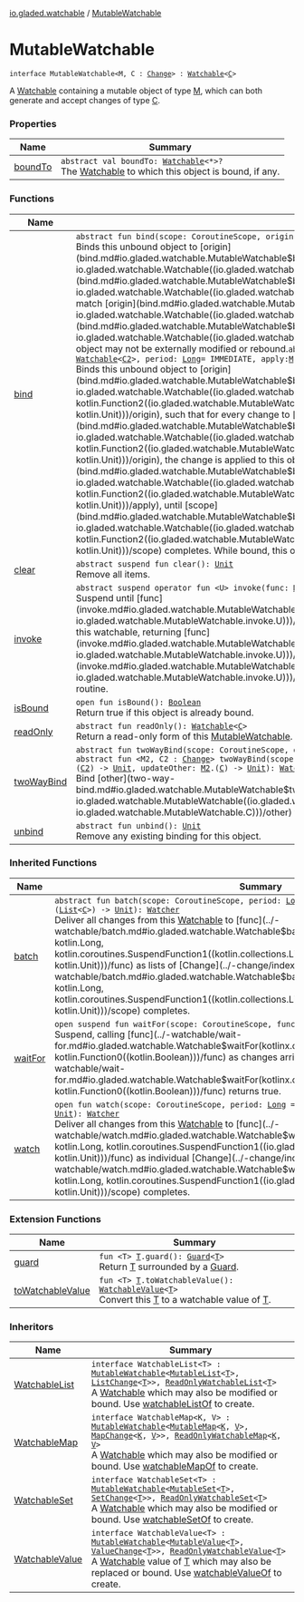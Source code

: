 [io.gladed.watchable](../index.md) / [MutableWatchable](./index.md)

# MutableWatchable

`interface MutableWatchable<M, C : `[`Change`](../-change/index.md)`> : `[`Watchable`](../-watchable/index.md)`<`[`C`](index.md#C)`>`

A [Watchable](../-watchable/index.md) containing a mutable object of type [M](index.md#M), which can both generate and accept changes of type [C](index.md#C).

### Properties

| Name | Summary |
|---|---|
| [boundTo](bound-to.md) | `abstract val boundTo: `[`Watchable`](../-watchable/index.md)`<*>?`<br>The [Watchable](../-watchable/index.md) to which this object is bound, if any. |

### Functions

| Name | Summary |
|---|---|
| [bind](bind.md) | `abstract fun bind(scope: CoroutineScope, origin: `[`Watchable`](../-watchable/index.md)`<`[`C`](index.md#C)`>): `[`Watcher`](../-watcher/index.md)<br>Binds this unbound object to [origin](bind.md#io.gladed.watchable.MutableWatchable$bind(kotlinx.coroutines.CoroutineScope, io.gladed.watchable.Watchable((io.gladed.watchable.MutableWatchable.C)))/origin), such that when [origin](bind.md#io.gladed.watchable.MutableWatchable$bind(kotlinx.coroutines.CoroutineScope, io.gladed.watchable.Watchable((io.gladed.watchable.MutableWatchable.C)))/origin) changes, this object is updated to match [origin](bind.md#io.gladed.watchable.MutableWatchable$bind(kotlinx.coroutines.CoroutineScope, io.gladed.watchable.Watchable((io.gladed.watchable.MutableWatchable.C)))/origin) exactly, until [scope](bind.md#io.gladed.watchable.MutableWatchable$bind(kotlinx.coroutines.CoroutineScope, io.gladed.watchable.Watchable((io.gladed.watchable.MutableWatchable.C)))/scope) completes. While bound, this object may not be externally modified or rebound.`abstract fun <C2 : `[`Change`](../-change/index.md)`> bind(scope: CoroutineScope, origin: `[`Watchable`](../-watchable/index.md)`<`[`C2`](bind.md#C2)`>, period: `[`Long`](https://kotlinlang.org/api/latest/jvm/stdlib/kotlin/-long/index.html)` = IMMEDIATE, apply: `[`M`](index.md#M)`.(`[`C2`](bind.md#C2)`) -> `[`Unit`](https://kotlinlang.org/api/latest/jvm/stdlib/kotlin/-unit/index.html)`): `[`Watcher`](../-watcher/index.md)<br>Binds this unbound object to [origin](bind.md#io.gladed.watchable.MutableWatchable$bind(kotlinx.coroutines.CoroutineScope, io.gladed.watchable.Watchable((io.gladed.watchable.MutableWatchable.bind.C2)), kotlin.Long, kotlin.Function2((io.gladed.watchable.MutableWatchable.M, io.gladed.watchable.MutableWatchable.bind.C2, kotlin.Unit)))/origin), such that for every change to [origin](bind.md#io.gladed.watchable.MutableWatchable$bind(kotlinx.coroutines.CoroutineScope, io.gladed.watchable.Watchable((io.gladed.watchable.MutableWatchable.bind.C2)), kotlin.Long, kotlin.Function2((io.gladed.watchable.MutableWatchable.M, io.gladed.watchable.MutableWatchable.bind.C2, kotlin.Unit)))/origin), the change is applied to this object with [apply](bind.md#io.gladed.watchable.MutableWatchable$bind(kotlinx.coroutines.CoroutineScope, io.gladed.watchable.Watchable((io.gladed.watchable.MutableWatchable.bind.C2)), kotlin.Long, kotlin.Function2((io.gladed.watchable.MutableWatchable.M, io.gladed.watchable.MutableWatchable.bind.C2, kotlin.Unit)))/apply), until [scope](bind.md#io.gladed.watchable.MutableWatchable$bind(kotlinx.coroutines.CoroutineScope, io.gladed.watchable.Watchable((io.gladed.watchable.MutableWatchable.bind.C2)), kotlin.Long, kotlin.Function2((io.gladed.watchable.MutableWatchable.M, io.gladed.watchable.MutableWatchable.bind.C2, kotlin.Unit)))/scope) completes. While bound, this object may not be externally modified or rebound. |
| [clear](clear.md) | `abstract suspend fun clear(): `[`Unit`](https://kotlinlang.org/api/latest/jvm/stdlib/kotlin/-unit/index.html)<br>Remove all items. |
| [invoke](invoke.md) | `abstract suspend operator fun <U> invoke(func: `[`M`](index.md#M)`.() -> `[`U`](invoke.md#U)`): `[`U`](invoke.md#U)<br>Suspend until [func](invoke.md#io.gladed.watchable.MutableWatchable$invoke(kotlin.Function1((io.gladed.watchable.MutableWatchable.M, io.gladed.watchable.MutableWatchable.invoke.U)))/func) can safely execute on the mutable form [M](index.md#M) of this watchable, returning [func](invoke.md#io.gladed.watchable.MutableWatchable$invoke(kotlin.Function1((io.gladed.watchable.MutableWatchable.M, io.gladed.watchable.MutableWatchable.invoke.U)))/func)'s result. [func](invoke.md#io.gladed.watchable.MutableWatchable$invoke(kotlin.Function1((io.gladed.watchable.MutableWatchable.M, io.gladed.watchable.MutableWatchable.invoke.U)))/func) must not block or return the mutable form outside of this routine. |
| [isBound](is-bound.md) | `open fun isBound(): `[`Boolean`](https://kotlinlang.org/api/latest/jvm/stdlib/kotlin/-boolean/index.html)<br>Return true if this object is already bound. |
| [readOnly](read-only.md) | `abstract fun readOnly(): `[`Watchable`](../-watchable/index.md)`<`[`C`](index.md#C)`>`<br>Return a read-only form of this [MutableWatchable](./index.md). |
| [twoWayBind](two-way-bind.md) | `abstract fun twoWayBind(scope: CoroutineScope, other: `[`MutableWatchable`](./index.md)`<`[`M`](index.md#M)`, `[`C`](index.md#C)`>): `[`Watcher`](../-watcher/index.md)<br>`abstract fun <M2, C2 : `[`Change`](../-change/index.md)`> twoWayBind(scope: CoroutineScope, other: `[`MutableWatchable`](./index.md)`<`[`M2`](two-way-bind.md#M2)`, `[`C2`](two-way-bind.md#C2)`>, update: `[`M`](index.md#M)`.(`[`C2`](two-way-bind.md#C2)`) -> `[`Unit`](https://kotlinlang.org/api/latest/jvm/stdlib/kotlin/-unit/index.html)`, updateOther: `[`M2`](two-way-bind.md#M2)`.(`[`C`](index.md#C)`) -> `[`Unit`](https://kotlinlang.org/api/latest/jvm/stdlib/kotlin/-unit/index.html)`): `[`Watcher`](../-watcher/index.md)<br>Bind [other](two-way-bind.md#io.gladed.watchable.MutableWatchable$twoWayBind(kotlinx.coroutines.CoroutineScope, io.gladed.watchable.MutableWatchable((io.gladed.watchable.MutableWatchable.M, io.gladed.watchable.MutableWatchable.C)))/other) to this so that any change in either object is reflected in the other. |
| [unbind](unbind.md) | `abstract fun unbind(): `[`Unit`](https://kotlinlang.org/api/latest/jvm/stdlib/kotlin/-unit/index.html)<br>Remove any existing binding for this object. |

### Inherited Functions

| Name | Summary |
|---|---|
| [batch](../-watchable/batch.md) | `abstract fun batch(scope: CoroutineScope, period: `[`Long`](https://kotlinlang.org/api/latest/jvm/stdlib/kotlin/-long/index.html)` = IMMEDIATE, func: suspend (`[`List`](https://kotlinlang.org/api/latest/jvm/stdlib/kotlin.collections/-list/index.html)`<`[`C`](../-watchable/index.md#C)`>) -> `[`Unit`](https://kotlinlang.org/api/latest/jvm/stdlib/kotlin/-unit/index.html)`): `[`Watcher`](../-watcher/index.md)<br>Deliver all changes from this [Watchable](../-watchable/index.md) to [func](../-watchable/batch.md#io.gladed.watchable.Watchable$batch(kotlinx.coroutines.CoroutineScope, kotlin.Long, kotlin.coroutines.SuspendFunction1((kotlin.collections.List((io.gladed.watchable.Watchable.C)), kotlin.Unit)))/func) as lists of [Change](../-change/index.md) objects until [scope](../-watchable/batch.md#io.gladed.watchable.Watchable$batch(kotlinx.coroutines.CoroutineScope, kotlin.Long, kotlin.coroutines.SuspendFunction1((kotlin.collections.List((io.gladed.watchable.Watchable.C)), kotlin.Unit)))/scope) completes. |
| [waitFor](../-watchable/wait-for.md) | `open suspend fun waitFor(scope: CoroutineScope, func: () -> `[`Boolean`](https://kotlinlang.org/api/latest/jvm/stdlib/kotlin/-boolean/index.html)`): `[`Unit`](https://kotlinlang.org/api/latest/jvm/stdlib/kotlin/-unit/index.html)<br>Suspend, calling [func](../-watchable/wait-for.md#io.gladed.watchable.Watchable$waitFor(kotlinx.coroutines.CoroutineScope, kotlin.Function0((kotlin.Boolean)))/func) as changes arrive, and return when [func](../-watchable/wait-for.md#io.gladed.watchable.Watchable$waitFor(kotlinx.coroutines.CoroutineScope, kotlin.Function0((kotlin.Boolean)))/func) returns true. |
| [watch](../-watchable/watch.md) | `open fun watch(scope: CoroutineScope, period: `[`Long`](https://kotlinlang.org/api/latest/jvm/stdlib/kotlin/-long/index.html)` = IMMEDIATE, func: suspend (`[`C`](../-watchable/index.md#C)`) -> `[`Unit`](https://kotlinlang.org/api/latest/jvm/stdlib/kotlin/-unit/index.html)`): `[`Watcher`](../-watcher/index.md)<br>Deliver all changes from this [Watchable](../-watchable/index.md) to [func](../-watchable/watch.md#io.gladed.watchable.Watchable$watch(kotlinx.coroutines.CoroutineScope, kotlin.Long, kotlin.coroutines.SuspendFunction1((io.gladed.watchable.Watchable.C, kotlin.Unit)))/func) as individual [Change](../-change/index.md) objects until [scope](../-watchable/watch.md#io.gladed.watchable.Watchable$watch(kotlinx.coroutines.CoroutineScope, kotlin.Long, kotlin.coroutines.SuspendFunction1((io.gladed.watchable.Watchable.C, kotlin.Unit)))/scope) completes. |

### Extension Functions

| Name | Summary |
|---|---|
| [guard](../../io.gladed.watchable.util/guard.md) | `fun <T> `[`T`](../../io.gladed.watchable.util/guard.md#T)`.guard(): `[`Guard`](../../io.gladed.watchable.util/-guard/index.md)`<`[`T`](../../io.gladed.watchable.util/guard.md#T)`>`<br>Return [T](../../io.gladed.watchable.util/guard.md#T) surrounded by a [Guard](../../io.gladed.watchable.util/-guard/index.md). |
| [toWatchableValue](../to-watchable-value.md) | `fun <T> `[`T`](../to-watchable-value.md#T)`.toWatchableValue(): `[`WatchableValue`](../-watchable-value/index.md)`<`[`T`](../to-watchable-value.md#T)`>`<br>Convert this [T](../to-watchable-value.md#T) to a watchable value of [T](../to-watchable-value.md#T). |

### Inheritors

| Name | Summary |
|---|---|
| [WatchableList](../-watchable-list/index.md) | `interface WatchableList<T> : `[`MutableWatchable`](./index.md)`<`[`MutableList`](https://kotlinlang.org/api/latest/jvm/stdlib/kotlin.collections/-mutable-list/index.html)`<`[`T`](../-watchable-list/index.md#T)`>, `[`ListChange`](../-list-change/index.md)`<`[`T`](../-watchable-list/index.md#T)`>>, `[`ReadOnlyWatchableList`](../-read-only-watchable-list.md)`<`[`T`](../-watchable-list/index.md#T)`>`<br>A [Watchable](https://kotlinlang.org/api/latest/jvm/stdlib/kotlin.collections/-list/index.html) which may also be modified or bound. Use [watchableListOf](../watchable-list-of.md) to create. |
| [WatchableMap](../-watchable-map/index.md) | `interface WatchableMap<K, V> : `[`MutableWatchable`](./index.md)`<`[`MutableMap`](https://kotlinlang.org/api/latest/jvm/stdlib/kotlin.collections/-mutable-map/index.html)`<`[`K`](../-watchable-map/index.md#K)`, `[`V`](../-watchable-map/index.md#V)`>, `[`MapChange`](../-map-change/index.md)`<`[`K`](../-watchable-map/index.md#K)`, `[`V`](../-watchable-map/index.md#V)`>>, `[`ReadOnlyWatchableMap`](../-read-only-watchable-map.md)`<`[`K`](../-watchable-map/index.md#K)`, `[`V`](../-watchable-map/index.md#V)`>`<br>A [Watchable](https://kotlinlang.org/api/latest/jvm/stdlib/kotlin.collections/-map/index.html) which may also be modified or bound. Use [watchableMapOf](../watchable-map-of.md) to create. |
| [WatchableSet](../-watchable-set/index.md) | `interface WatchableSet<T> : `[`MutableWatchable`](./index.md)`<`[`MutableSet`](https://kotlinlang.org/api/latest/jvm/stdlib/kotlin.collections/-mutable-set/index.html)`<`[`T`](../-watchable-set/index.md#T)`>, `[`SetChange`](../-set-change/index.md)`<`[`T`](../-watchable-set/index.md#T)`>>, `[`ReadOnlyWatchableSet`](../-read-only-watchable-set.md)`<`[`T`](../-watchable-set/index.md#T)`>`<br>A [Watchable](https://kotlinlang.org/api/latest/jvm/stdlib/kotlin.collections/-set/index.html) which may also be modified or bound. Use [watchableSetOf](../watchable-set-of.md) to create. |
| [WatchableValue](../-watchable-value/index.md) | `interface WatchableValue<T> : `[`MutableWatchable`](./index.md)`<`[`MutableValue`](../-mutable-value/index.md)`<`[`T`](../-watchable-value/index.md#T)`>, `[`ValueChange`](../-value-change/index.md)`<`[`T`](../-watchable-value/index.md#T)`>>, `[`ReadOnlyWatchableValue`](../-read-only-watchable-value/index.md)`<`[`T`](../-watchable-value/index.md#T)`>`<br>A [Watchable](../-watchable/index.md) value of [T](../-watchable-value/index.md#T) which may also be replaced or bound. Use [watchableValueOf](../watchable-value-of.md) to create. |
